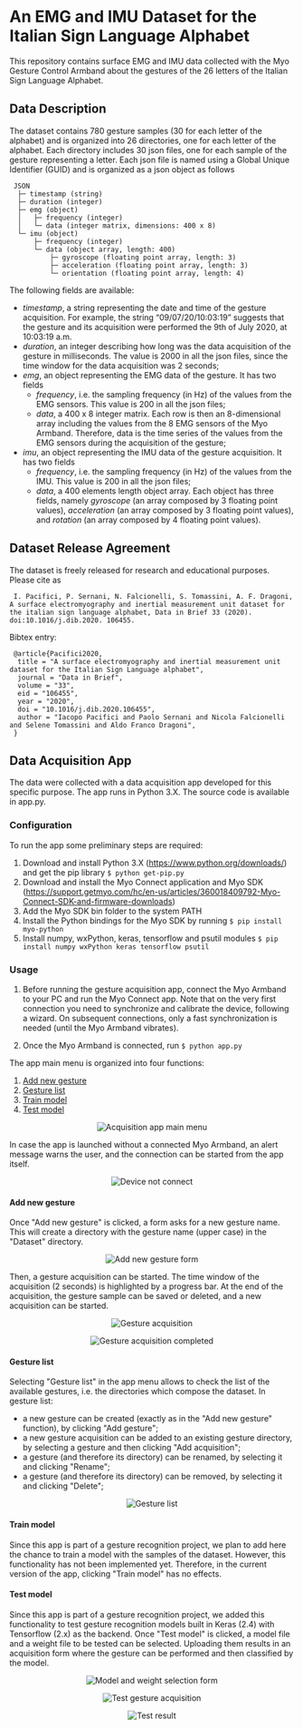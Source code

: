 
# An EMG and IMU Dataset for the Italian Sign Language Alphabet 

This repository contains surface EMG and IMU data collected with the Myo Gesture Control Armband about the gestures of the 26 letters of the Italian Sign Language Alphabet.

## Data Description

The dataset contains 780 gesture samples (30 for each letter of the alphabet) and is organized into 26 directories, one for each letter of the alphabet. Each directory includes 30 json files, one for each sample of the gesture representing a letter. Each json file is named using a Global Unique Identifier (GUID) and is organized as a json object as follows

	 JSON
 	  ├─ timestamp (string)
	  ├─ duration (integer)
	  ├─ emg (object)
	  │   ├─ frequency (integer)
	  │   └─ data (integer matrix, dimensions: 400 x 8)
	  └─ imu (object)
	      ├─ frequency (integer)
	      └─ data (object array, length: 400)
	          ├─ gyroscope (floating point array, length: 3)
	          ├─ acceleration (floating point array, length: 3)
	          └─ orientation (floating point array, length: 4)

The following fields are available:
-  *timestamp*, a string representing the date and time of the gesture acquisition. For example, the string “09/07/20/10:03:19” suggests that the gesture and its acquisition were performed the 9th of July 2020, at 10:03:19 a.m.
-  *duration*, an integer describing how long was the data acquisition of the gesture in milliseconds. The value is 2000 in all the json files, since the time window for the data acquisition was 2 seconds;
-  *emg*, an object representing the EMG data of the gesture. It has two fields
    -  *frequency*, i.e. the sampling frequency (in Hz) of the values from the EMG sensors. This value is 200 in all the json files;
    -  *data*, a 400 x 8 integer matrix. Each row is then an 8-dimensional array including the values from the 8 EMG sensors of the Myo Armband. Therefore, data is the time series of the values from the EMG sensors during the acquisition of the gesture;
-  *imu*, an object representing the IMU data of the gesture acquisition. It has two fields
    -  *frequency*, i.e. the sampling frequency (in Hz) of the values from the IMU. This value is 200 in all the json files;
    -  *data*, a 400 elements length object array. Each object has three fields, namely *gyroscope* (an array composed by 3 floating point values), *acceleration* (an array composed by 3 floating point values), and *rotation* (an array composed by 4 floating point values).

## Dataset Release Agreement

The dataset is freely released for research and educational purposes. Please cite as

	 I. Pacifici, P. Sernani, N. Falcionelli, S. Tomassini, A. F. Dragoni, A surface electromyography and inertial measurement unit dataset for the italian sign language alphabet, Data in Brief 33 (2020). doi:10.1016/j.dib.2020. 106455.
	 
Bibtex entry:

	 @article{Pacifici2020,
	  title = "A surface electromyography and inertial measurement unit dataset for the Italian Sign Language alphabet",
	  journal = "Data in Brief",
	  volume = "33",
	  eid = "106455",
	  year = "2020",
	  doi = "10.1016/j.dib.2020.106455",
	  author = "Iacopo Pacifici and Paolo Sernani and Nicola Falcionelli and Selene Tomassini and Aldo Franco Dragoni",
	 }


## Data Acquisition App

The data were collected with a data acquisition app developed for this specific purpose. The app runs in Python 3.X. The source code is available in app.py.

### Configuration

To run the app some preliminary steps are required:

1. Download and install Python 3.X (<https://www.python.org/downloads/>) and get the pip library `$ python get-pip.py`
2. Download and install the Myo Connect application and Myo SDK (<https://support.getmyo.com/hc/en-us/articles/360018409792-Myo-Connect-SDK-and-firmware-downloads>)
3. Add the Myo SDK bin folder to the system PATH
4. Install the Python bindings for the Myo SDK by running
 `$ pip install myo-python`
5. Install numpy, wxPython, keras, tensorflow and psutil modules
 `$ pip install numpy wxPython keras tensorflow psutil`

### Usage

1. Before running the gesture acquisition app, connect the Myo Armband to your PC and run the Myo Connect app. Note that on the very first connection you need to synchronize and calibrate the device, following a wizard. On subsequent connections, only a fast synchronization is needed (until the Myo Armband vibrates).

2. Once the Myo Armband is connected, run `$ python app.py`

The app main menu is organized into four functions:
1. [Add new gesture](#add-new-gesture)
2. [Gesture list](#gesture-list)
3. [Train model](#train-model)
4. [Test model](#test-model)

<p align="center">
  <img alt="Acquisition app main menu" src="Images/mainmenu.png">
</p>

In case the app is launched without a connected Myo Armband, an alert message warns the user, and the connection can be started from the app itself.

<p align="center">
  <img alt="Device not connect" src="Images/connecttodevice.png">
</p>

#### Add new gesture

Once "Add new gesture" is clicked, a form asks for a new gesture name. This will create a directory with the gesture name (upper case) in the "Dataset" directory.

<p align="center">
  <img alt="Add new gesture form" src="Images/addnewgesture.png">
</p>

Then, a gesture acquisition can be started. The time window of the acquisition (2 seconds) is highlighted by a progress bar. At the end of the acquisition, the gesture sample can be saved or deleted, and a new acquisition can be started.

<p align="center">
  <img alt="Gesture acquisition" src="Images/gestureacquisitionstart.png">
</p>

<p align="center">
  <img alt="Gesture acquisition completed" src="Images/gestureacquisitioncomplete.png">
</p>

#### Gesture list

Selecting "Gesture list" in the app menu allows to check the list of the available gestures, i.e. the directories which compose the dataset. In gesture list:
- a new gesture can be created (exactly as in the "Add new gesture" function), by clicking "Add gesture";
- a new gesture acquisition can be added to an existing gesture directory, by selecting a gesture and then clicking "Add acquisition";
- a gesture (and therefore its directory) can be renamed, by selecting it and clicking "Rename";
- a gesture (and therefore its directory) can be removed, by selecting it and clicking "Delete";

<p align="center">
  <img alt="Gesture list" src="Images/gesturelist.png">
</p>

#### Train model

Since this app is part of a gesture recognition project, we plan to add here the chance to train a model with the samples of the dataset. However, this functionality has not been implemented yet. Therefore, in the current version of the app, clicking "Train model" has no effects.

#### Test model

Since this app is part of a gesture recognition project, we added this functionality to test gesture recognition models built in Keras (2.4) with Tensorflow (2.x) as the backend. Once "Test model" is clicked, a model file and a weight file to be tested can be selected. Uploading them results in an acquisition form where the gesture can be performed and then classified by the model.

<p align="center">
  <img alt="Model and weight selection form" src="Images/testmodel.png">
</p>

<p align="center">
  <img alt="Test gesture acquisition" src="Images/testacquisition.png">
</p>

<p align="center">
  <img alt="Test result" src="Images/testresult.png">
</p>